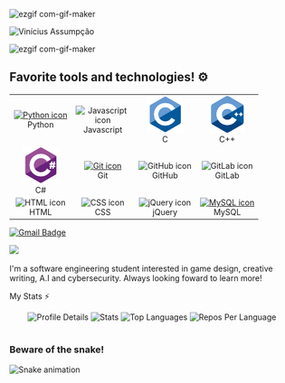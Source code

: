 ![ezgif com-gif-maker](https://user-images.githubusercontent.com/78980842/175097109-ce955d62-62cd-4a69-aa5c-625e87750b1a.png)

![Vinícius Assumpção](https://readme-typing-svg.herokuapp.com?font=Inter&color=3A9CDF&size=30&weight=700&lines=Hi,I´m+Vinícius+Assumpção;Software+engineering+students)

![ezgif com-gif-maker](https://user-images.githubusercontent.com/78980842/175096523-2cd5daf3-adc6-42de-9981-2f92034fcf46.gif)

<!--
<p align="left"> <a href="https://www.gnu.org/software/bash/" target="_blank">  <a href="https://www.w3schools.com/css/" target="_blank"> 
<img src="https://raw.githubusercontent.com/devicons/devicon/master/icons/css3/css3-original-wordmark.svg" alt="css3" width="40" height="40"/> </a> 
<a href="https://www.w3.org/html/" target="_blank"> 
<img src="https://raw.githubusercontent.com/devicons/devicon/master/icons/html5/html5-original-wordmark.svg" alt="html5" width="40" height="40"/> </a>
<img src="https://raw.githubusercontent.com/devicons/devicon/master/icons/javascript/javascript-original.svg" alt="javascript" width="40" height="40"/> </a>
<img src="https://raw.githubusercontent.com/devicons/devicon/master/icons/java/java-original.svg" alt="javascript" width="40" height="40"/> </a>
<img src="https://raw.githubusercontent.com/devicons/devicon/master/icons/python/python-original.svg" alt="python" width="40" height="40"/> </a> 
<img src="https://raw.githubusercontent.com/devicons/devicon/master/icons/mysql/mysql-original.svg" alt="python" width="40" height="40"/> </a> 
<img src="https://raw.githubusercontent.com/devicons/devicon/master/icons/oracle/oracle-original.svg" alt="python" width="40" height="40"/> </a> 
<img src="https://cdn.jsdelivr.net/gh/devicons/devicon/icons/c/c-original.svg" alt="c3" width="40" heigth="40"/>
-->

## Favorite tools and technologies! ⚙️ 

<!-- Tools and technologies that I have worked with and am interested in --><table align="center">
  <tr>
    <td align="center" width="96">
      <a href="#macropower-tech">
        <img src="https://techstack-generator.vercel.app/python-icon.svg" alt="Python icon" width="65" height="65" />
      </a>
      <br>Python
    </td>
    <td align="center" width="96">
      <img src="https://techstack-generator.vercel.app/js-icon.svg" alt="Javascript icon" width="65" height="65" />
      <br>Javascript
    </td>
    <td align="center" width="96">
      <img src="https://raw.githubusercontent.com/devicons/devicon/master/icons/c/c-original.svg" alt="C icon" width="65" height="65" />
      <br>C
    </td>
    <td align="center" width="96">
      <img src="https://raw.githubusercontent.com/devicons/devicon/master/icons/cplusplus/cplusplus-original.svg" alt="C++ icon" width="65" height="65" />
      <br>C++
    </td>
  </tr>
  <tr>
    <td align="center" width="96">
      <img src="https://raw.githubusercontent.com/devicons/devicon/master/icons/csharp/csharp-original.svg" alt="C# icon" width="65" height="65" />
      <br>C#
    </td>
    <td align="center" width="96">
      <a href="#git">
        <img src="https://upload.wikimedia.org/wikipedia/commons/thumb/3/3f/Git_icon.svg/1200px-Git_icon.svg.png" width="48" height="48" alt="Git icon" />
      </a>
      <br>Git
    </td>
    <td align="center" width="96">
      <img src="https://user-images.githubusercontent.com/25181517/192108374-8da61ba1-99ec-41d7-80b8-fb2f7c0a4948.png" width="48" height="48" alt="GitHub icon" />
      <br>GitHub
    </td>
    <td align="center" width="96">
      <img src="https://user-images.githubusercontent.com/25181517/192108376-c675d39b-90f6-4073-bde6-5a9291644657.png" width="48" height="48" alt="GitLab icon" />
      <br>GitLab
    </td>
  </tr>
  <tr>
    <td align="center" width="96">
      <img src="https://skillicons.dev/icons?i=html" width="48" height="48" alt="HTML icon" />
      <br>HTML
    </td>
    <td align="center" width="96">
      <img src="https://skillicons.dev/icons?i=css" width="48" height="48" alt="CSS icon" />
      <br>CSS
    </td>
    <td align="center" width="96">
      <img src="https://skillicons.dev/icons?i=jquery" width="48" height="48" alt="jQuery icon" />
      <br>jQuery
    </td>
    <td align="center" width="96">
      <a href="#laravel">
        <img src="https://www.logo.wine/a/logo/MySQL/MySQL-Logo.wine.svg" width="48" height="48" alt="MySQL icon" />
      </a>
      <br>MySQL
    </td>
  </tr>
</table>





[![Gmail Badge](https://img.shields.io/badge/-viniciusdearaujo27@gmail.com-6633cc?style=flat-square&logo=Gmail&logoColor=white&link=mailto:viniciusdearaujo27@gmail.com)](mailto:viniciusdearaujo27@gmail.com)

<a href="https://steamcommunity.com/profiles/76561198192791639/" target="_blank"><img src="https://img.shields.io/badge/Steam-000000?style=for-the-badge&logo=steam&logoColor=white"></a>

I'm a software engineering student interested in game design, creative writing, A.I and cybersecurity.
Always looking foward to learn more!

My Stats ⚡
<!--

<a href="https://github.com/viniman27/github-readme-stats">
  <img align="left" height='150px' src="https://github-readme-stats.vercel.app/api/top-langs/?username=viniman27&hide=jupyter%20notebook,html,c&layout=compact&theme=great-gatsby" />
</a>


[![Anurag's GitHub stats](https://github-readme-stats.vercel.app/api?username=viniman27&theme=great-gatsby))](https://github.com/viniman27/github-readme-stats)

-->

<div align="center">
  <!-- Profile Details Card -->
  <img height="190em" src="https://github-profile-summary-cards.vercel.app/api/cards/profile-details?username=viniman27&theme=2077" alt="Profile Details" />
  
  <!-- Stats Card -->
  <img height="130em" src="https://github-profile-summary-cards.vercel.app/api/cards/stats?username=viniman27&theme=2077" alt="Stats" />
  
  <!-- Top Languages Card -->
  <img height="140em" src="https://github-readme-stats.vercel.app/api/top-langs/?username=viniman27&layout=compact&langs_count=7&theme=radical&hide_border=true" alt="Top Languages" />
  
  <!-- Productive Time Card -->
 <!-- <img height="140em" src="https://github-profile-summary-cards.vercel.app/api/cards/productive-time?username=viniman27&theme=2077" alt="Productive Time" />
  
  <!-- Repos Per Language Card -->
  <img height="140em" src="https://github-profile-summary-cards.vercel.app/api/cards/repos-per-language?username=viniman27&theme=2077" alt="Repos Per Language" />
  

</div>
<br/>


  
### Beware of the snake!  

  ![Snake animation](https://github.com/viniman27/viniman27/blob/output/github-contribution-grid-snake.svg)


<!--
**viniman27/viniman27** is a ✨ _special_ ✨ repository because its `README.md` (this file) appears on your GitHub profile.

Here are some ideas to get you started:

- 🔭 I’m currently working on ...
- 🌱 I’m currently learning ...
- 👯 I’m looking to collaborate on ...
- 🤔 I’m looking for help with ...
- 💬 Ask me about ...
- 📫 How to reach me: ...
- 😄 Pronouns: ...
- ⚡ Fun fact: ...
-->

